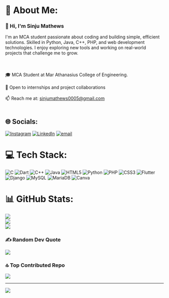# 💫 About Me:
### 👋 Hi, I'm Sinju Mathews<br>
I'm an MCA student passionate about coding and building simple, efficient solutions. Skilled in Python, Java, C++, PHP, and web development technologies. I enjoy exploring new tools and working on real-world projects that challenge me to grow. <br> <br><br><br>🎓 MCA Student at Mar Athanasius College of Engineering. <br><br>🌱 Open to internships and project collaborations <br> <br>📫 Reach me at: sinjumathews0005@gmail.com <br><br>

## 🌐 Socials:
[![Instagram](https://img.shields.io/badge/Instagram-%23E4405F.svg?logo=Instagram&logoColor=white)](https://instagram.com/sinju_mathews) [![LinkedIn](https://img.shields.io/badge/LinkedIn-%230077B5.svg?logo=linkedin&logoColor=white)](https://linkedin.com/in/sinju-mathews-1042a7292) [![email](https://img.shields.io/badge/Email-D14836?logo=gmail&logoColor=white)](mailto:sinjumathews0005@gmail.com) 

# 💻 Tech Stack:
![C](https://img.shields.io/badge/c-%2300599C.svg?style=for-the-badge&logo=c&logoColor=white) ![Dart](https://img.shields.io/badge/dart-%230175C2.svg?style=for-the-badge&logo=dart&logoColor=white) ![C++](https://img.shields.io/badge/c++-%2300599C.svg?style=for-the-badge&logo=c%2B%2B&logoColor=white) ![Java](https://img.shields.io/badge/java-%23ED8B00.svg?style=for-the-badge&logo=openjdk&logoColor=white) ![HTML5](https://img.shields.io/badge/html5-%23E34F26.svg?style=for-the-badge&logo=html5&logoColor=white) ![Python](https://img.shields.io/badge/python-3670A0?style=for-the-badge&logo=python&logoColor=ffdd54) ![PHP](https://img.shields.io/badge/php-%23777BB4.svg?style=for-the-badge&logo=php&logoColor=white) ![CSS3](https://img.shields.io/badge/css3-%231572B6.svg?style=for-the-badge&logo=css3&logoColor=white) ![Flutter](https://img.shields.io/badge/Flutter-%2302569B.svg?style=for-the-badge&logo=Flutter&logoColor=white) ![Django](https://img.shields.io/badge/django-%23092E20.svg?style=for-the-badge&logo=django&logoColor=white) ![MySQL](https://img.shields.io/badge/mysql-4479A1.svg?style=for-the-badge&logo=mysql&logoColor=white) ![MariaDB](https://img.shields.io/badge/MariaDB-003545?style=for-the-badge&logo=mariadb&logoColor=white) ![Canva](https://img.shields.io/badge/Canva-%2300C4CC.svg?style=for-the-badge&logo=Canva&logoColor=white)
# 📊 GitHub Stats:
![](https://github-readme-stats.vercel.app/api?username=Sinju-Mathews&theme=dark&hide_border=false&include_all_commits=false&count_private=false)<br/>
![](https://nirzak-streak-stats.vercel.app/?user=Sinju-Mathews&theme=dark&hide_border=false)<br/>
![](https://github-readme-stats.vercel.app/api/top-langs/?username=Sinju-Mathews&theme=dark&hide_border=false&include_all_commits=false&count_private=false&layout=compact)

### ✍️ Random Dev Quote
![](https://quotes-github-readme.vercel.app/api?type=horizontal&theme=radical)

### 🔝 Top Contributed Repo
![](https://github-contributor-stats.vercel.app/api?username=Sinju-Mathews&limit=5&theme=dark&combine_all_yearly_contributions=true)

---
[![](https://visitcount.itsvg.in/api?id=Sinju-Mathews&icon=0&color=0)](https://visitcount.itsvg.in)

<!-- Proudly created with GPRM ( https://gprm.itsvg.in ) -->
